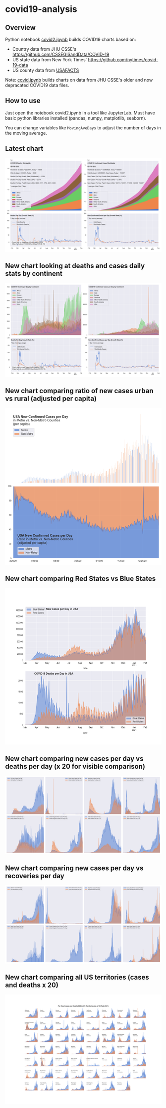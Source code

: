# covid19-analysis

## Overview
Python notebook [covid2.ipynb](https://github.com/danlaw/covid19-analysis/blob/master/covid2.ipynb) builds COVID19 charts based on:
* Country data from JHU CSSE's https://github.com/CSSEGISandData/COVID-19
* US state data from New York Times' https://github.com/nytimes/covid-19-data
* US county data from [USAFACTS](https://usafacts.org/visualizations/coronavirus-covid-19-spread-map/)

Note: [covid.ipynb](https://github.com/danlaw/covid19-analysis/blob/master/covid.ipynb) builds charts on data from JHU CSSE's older and now depracated COVID19 data files.

## How to use
Just open the notebook covid2.ipynb in a tool like JupyterLab. Must have basic python libraries installed (pandas, numpy, matplotlib, seaborn).

You can change variables like ``MovingAveDays`` to adjust the number of days in the moving average.

## Latest chart
![Latest chart](charts/20210202-covid19-chart.png)

## New chart looking at deaths and cases daily stats by continent
![Comparison chart](charts/20210202-covid19-chart-perday.png)

## New chart comparing ratio of new cases urban vs rural (adjusted per capita)
![Urban rural per capita chart](charts/20210202-US-counties-urban-vs-rural-per-capita.png)

## New chart comparing Red States vs Blue States
![Red vs Blue chart](charts/20210202-compare-daily-red-vs-blue-states.png)

## New chart comparing new cases per day vs deaths per day (x 20 for visible comparison)
![Comparison chart](charts/20210202-comparison-chart.png)

## New chart comparing new cases per day vs recoveries per day
![Recovery chart](charts/20210202-comparison-recovery-chart.png)

## New chart comparing all US territories (cases and deaths x 20)
![Territories chart](charts/20210202-compare-US-territories.png)

